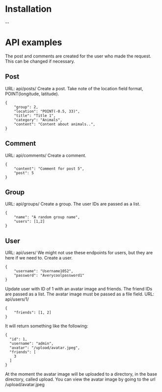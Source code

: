 # Installation
--
# API examples
The post and comments are created for the user who made the request. This can be changed if necessary.
## Post
URL: api/posts/
Create a post. Take note of the location field format, POINT(longitude, latitude).
```
{
    "group": 2,
    "location": "POINT(-0.5, 33)",
    "title": "Title 1",
    "category": "Animals",
    "content": "Content about animals..",
}
```
## Comment
URL: api/comments/
Create a comment.
```
{
    "content": "Comment for post 5",
    "post": 5
}
```
## Group
URL: api/groups/
Create a group. The user IDs are passed as a list.
```
{
    "name": "A random group name",
    "users": [1,2]
}
```
## User
URL: api/users/
We might not use these endpoints for users, but they are here if we need to.
Create a user.
```
{
    "username": "Username1052",
    "password": "Averycoolpassword1"
}
```

Update user with ID of 1 with an avatar image and friends. The friend IDs are passed as a list. The avatar image must be passed as a file field.
URL: api/users/1/
```
{
    "friends": [1, 2]
}
```
It will return something like the following:
```
{
  "id": 1,
  "username": "admin",
  "avatar": "/upload/avatar.jpeg",
  "friends": [
    3
  ]
}
```
At the moment the avatar image will be uploaded to a directory, in the base directory, called upload. You can view the avatar image by going to the url /upload/avatar.jpeg